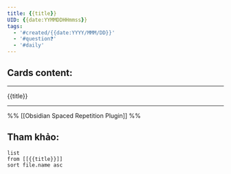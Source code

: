 ```yaml
---
title: {{title}}
UID: {{date:YYMMDDHHmmss}}
tags:
  - '#created/{{date:YYYY/MMM/DD}}'
  - '#question❓'
  - '#daily'
---
```


## Cards content:
---

{{title}}


---
%%
[[Obsidian Spaced Repetition Plugin]]
%%

## Tham khảo:
```dataview
list
from [[{{title}}]]
sort file.name asc
```